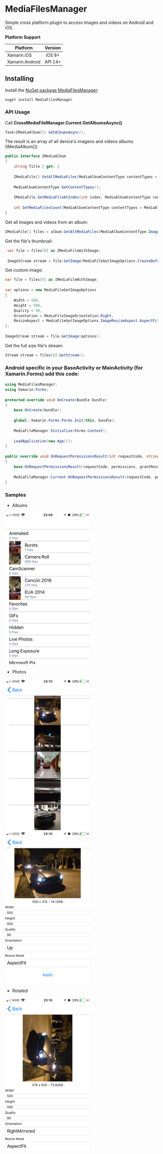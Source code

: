 # MediaFilesManager

Simple cross platform plugin to access images and videos on Android and iOS.

**Platform Support**

|Platform|Version|
| ------------------- | :-----------: |
|Xamarin.iOS|iOS 8+|
|Xamarin.Android|API 14+|


## Installing
Install the [NuGet package MediaFilesManager](https://www.nuget.org/packages/MediaFilesManager):
```
nuget install MediaFilesManager
```

### API Usage

Call **CrossMediaFileManager.Current.GetAlbumsAsync()**
```csharp
Task<IMediaAlbum[]> GetAlbumsAsync();
```

The result is an array of all device's imagens and videos albums (IMediaAlbum[])

```csharp
public interface IMediaAlbum
{
    string Title { get; }

    IMediaFile[] GetAllMediaFiles(MediaAlbumContentType contentTypes = MediaAlbumContentType.All);
    
    MediaAlbumContentType GetContentTypes();
    
    IMediaFile GetMediaFileAtIndex(int index, MediaAlbumContentType contentTypes = MediaAlbumContentType.All);
    
    int GetMediaFilesCount(MediaAlbumContentType contentTypes = MediaAlbumContentType.All);
}
```

Get all images and videos from an album:
```csharp
IMediaFile[] files = album.GetAllMediaFiles(MediaAlbumContentType.Images | MediaAlbumContentType.Videos);
```

Get the file's thumbnail:
```csharp
 var file = files[0] as IMediaFileWithImage;

 ImageStream stream = file.GetImage(MediaFileGetImageOptions.CreateDefaultThumb());
```

Get custom image:
```csharp
var file = files[0] as IMediaFileWithImage;

var options = new MediaFileGetImageOptions
{
    Width = 500,
    Height = 500,
    Quality = 90,
    Orientation = MediaFileImageOrientation.Right,                          // Rotate image to right
    ResizeAspect = MediaFileGetImageOptions.ImageResizeAspect.AspectFit     
};

ImageStream stream = file.GetImage(options);
```

Get the full size file's stream:
```csharp
Stream stream = files[0].GetStream();
```

### Android specific in your BaseActivity or MainActivity (for Xamarin.Forms) add this code:
```csharp
using MediaFilesManager;
using Xamarin.Forms;

protected override void OnCreate(Bundle bundle)
{
    base.OnCreate(bundle);

    global::Xamarin.Forms.Forms.Init(this, bundle);

    MediaFileManager.Initialize(Forms.Context);

    LoadApplication(new App());
}

public override void OnRequestPermissionsResult(int requestCode, string[] permissions, [GeneratedEnum] Permission[] grantResults)
{
    base.OnRequestPermissionsResult(requestCode, permissions, grantResults);

    MediaFileManager.Current.OnRequestPermissionsResult(requestCode, permissions, grantResults);
}
```
### Samples
- Albums
<img src="https://raw.githubusercontent.com/FelipeNicoletto/MediaFilesManager/master/Images/image_1.png" width="280" />

- Photos
<img src="https://raw.githubusercontent.com/FelipeNicoletto/MediaFilesManager/master/Images/image_2.png" width="280" />

<img src="https://raw.githubusercontent.com/FelipeNicoletto/MediaFilesManager/master/Images/image_3.png" width="280" />

- Rotated
<img src="https://raw.githubusercontent.com/FelipeNicoletto/MediaFilesManager/master/Images/image_4.png" width="280" />

